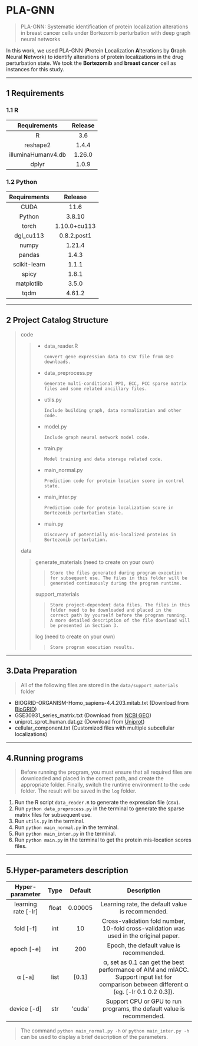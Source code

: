 # PLA-GNN

> PLA-GNN: Systematic identification of protein localization alterations in breast cancer cells under Bortezomib perturbation with deep graph neural networks

In this work, we used PLA-GNN (**P**rotein **L**ocalization **A**lterations by **G**raph **N**eural **N**etwork) to identify alterations of  protein localizations in the drug perturbation state. We took the **Bortezomib** and **breast cancer** cell as instances for this study.

---

## 1 Requirements

### 1.1 R

|    Requirements    | Release |
| :----------------: | :-----: |
|         R          |   3.6   |
|      reshape2      |  1.4.4  |
| illuminaHumanv4.db | 1.26.0  |
|       dplyr        |  1.0.9  |

### 1.2 Python

| Requirements |   Release    |
| :----------: | :----------: |
|     CUDA     |     11.6     |
|    Python    |    3.8.10    |
|    torch     | 1.10.0+cu113 |
|  dgl_cu113   | 0.8.2.post1  |
|    numpy     |    1.21.4    |
|    pandas    |    1.4.3     |
| scikit-learn |    1.1.1     |
|    spicy     |    1.8.1     |
|  matplotlib  |    3.5.0     |
|     tqdm     |    4.61.2    |

---

## 2 Project Catalog Structure

> code
>
> > + data_reader.R
> >
> >   ```
> >   Convert gene expression data to CSV file from GEO downloads.
> >   ```
> >
> > + data_preprocess.py
> >
> >   ```
> >   Generate multi-conditional PPI, ECC, PCC sparse matrix files and some related ancillary files.
> >   ```
> >
> > + utils.py
> >
> >   ```
> >   Include building graph, data normalization and other code.
> >   ```
> >
> > + model.py
> >
> >   ```
> >   Include graph neural network model code.
> >   ```
> >
> > + train.py
> >
> >   ```
> >   Model training and data storage related code.
> >   ```
> >
> > + main_normal.py
> >
> >   ```
> >   Prediction code for protein location score in control state.
> >   ```
> >
> > + main_inter.py
> >
> >   ```
> >   Prediction code for protein localization score in Bortezomib perturbation state.
> >   ```
> >
> > + main.py
> >
> >   ```
> >   Discovery of potentially mis-localized proteins in Bortezomib perturbation.
> >   ```
>
> data 
>
> >generate_materials (need to create on your own)
> >
> >> ```
> >> Store the files generated during program execution for subsequent use. The files in this folder will be generated continuously during the program runtime.
> >> ```
> >
> >support_materials
> >
> >> ```
> >> Store project-dependent data files. The files in this folder need to be downloaded and placed in the correct path by yourself before the program running. A more detailed description of the file download will be presented in Section 3.
> >> ```
> >
> >log (need to create on your own)
> >
> >> ```
> >> Store program execution results.
> >> ```

---

## 3.Data Preparation

> All of the following files are stored in the `data/support_materials` folder

+ BIOGRID-ORGANISM-Homo_sapiens-4.4.203.mitab.txt (Download from [BioGRID](https://downloads.thebiogrid.org/BioGRID/Release-Archive/))
+ GSE30931_series_matrix.txt (Download from [NCBI GEO](https://www.ncbi.nlm.nih.gov/geo/query/acc.cgi?acc=GSE30931))
+ uniprot_sprot_human.dat.gz (Download from [Uniprot](https://ftp.uniprot.org/pub/databases/uniprot/current_release/knowledgebase/taxonomic_divisions/))
+ cellular_component.txt (Customized files with multiple subcellular localizations)

---

## 4.Running programs

> Before running the program, you must ensure that all required files are downloaded and placed in the correct path, and create the appropriate folder. Finally, switch the runtime environment to the `code` folder. The result will be saved in the `log` folder.

1. Run the R script `data_reader.R` to generate the expression file (csv).
2. Run `python data_preprocess.py` in the terminal to generate the sparse matrix files for subsequent use.
3. Run `utils.py` in the terminal.
4. Run `python main_normal.py` in the terminal.
5. Run `python main_inter.py` in the terminal.
6. Run `python main.py` in the terminal to get the protein mis-location scores files.

---

## 5.Hyper-parameters description

|   Hyper-parameter   | Type  | Default |                         Description                          |
| :-----------------: | :---: | :-----: | :----------------------------------------------------------: |
| learning rate [-lr] | float | 0.00005 |       Learning rate, the default value is recommended.       |
|      fold [-f]      |  int  |   10    | Cross-validation fold number, 10-fold cross-validation was used in the original paper. |
|     epoch [-e]      |  int  |   200   |           Epoch, the default value is recommended.           |
|       α [-a]        | list  |  [0.1]  | α, set as 0.1 can get the best performance of AIM and mlACC. Support input list for comparison between different α (eg. [-lr 0.1 0.2 0.3]). |
|     device [-d]     |  str  | 'cuda'  | Support CPU or GPU to run programs, the default value is recommended. |

> The command `python main_normal.py -h` or `python main_inter.py -h` can be used to display a brief description of the parameters.